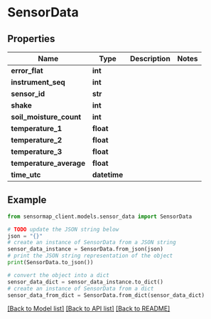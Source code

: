 # SensorData


## Properties

Name | Type | Description | Notes
------------ | ------------- | ------------- | -------------
**error_flat** | **int** |  | 
**instrument_seq** | **int** |  | 
**sensor_id** | **str** |  | 
**shake** | **int** |  | 
**soil_moisture_count** | **int** |  | 
**temperature_1** | **float** |  | 
**temperature_2** | **float** |  | 
**temperature_3** | **float** |  | 
**temperature_average** | **float** |  | 
**time_utc** | **datetime** |  | 

## Example

```python
from sensormap_client.models.sensor_data import SensorData

# TODO update the JSON string below
json = "{}"
# create an instance of SensorData from a JSON string
sensor_data_instance = SensorData.from_json(json)
# print the JSON string representation of the object
print(SensorData.to_json())

# convert the object into a dict
sensor_data_dict = sensor_data_instance.to_dict()
# create an instance of SensorData from a dict
sensor_data_from_dict = SensorData.from_dict(sensor_data_dict)
```
[[Back to Model list]](../README.md#documentation-for-models) [[Back to API list]](../README.md#documentation-for-api-endpoints) [[Back to README]](../README.md)



